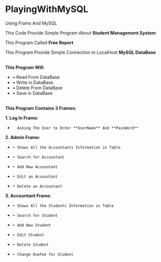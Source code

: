 # PlayingWithMySQL
Using Frams And MySQL

This Code Provide Simple Program About **Student Management System**

This Program Called **Free Report**

This Program Provide Simple Connection to LocalHost **MySQL DataBase**
&nbsp;  
&nbsp;  

**This Program Will:**
* •	Read From DataBase
* •	Write in DataBase
* •	Delete From DataBase
* •	Save in DataBase
&nbsp;  
&nbsp;  

**This Program Contains 3 Frames:** 

**1. Log In Frame:**
*       Asking The User to Enter **UserName** And **PassWord**
      
**2. Admin Frame:**
*     •	Shows All the Accountants Information in Table
*     •	Search for Accountant
*     •	Add New Accountant
*     •	Edit an Accountant
*     •	Delete an Accountant
     
**3. Accountant Frame:**
*     •	Shows All the Students Information in Table
*     •	Search for Student
*     •	Add New Student
*     •	Edit Student
*     •	Delete Student
*     •	Change DueFee for Student
